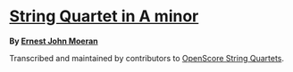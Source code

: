 # [String Quartet in A minor][set]

__By [Ernest John Moeran][composer]__

[set]: https://musescore.com/openscore-string-quartets/sets/5108846
[composer]: https://musescore.com/openscore-string-quartets/sets?order=title&text=Moeran,+Ernest

Transcribed and maintained by contributors to [OpenScore String Quartets].

[OpenScore String Quartets]: https://musescore.com/openscore-string-quartets
